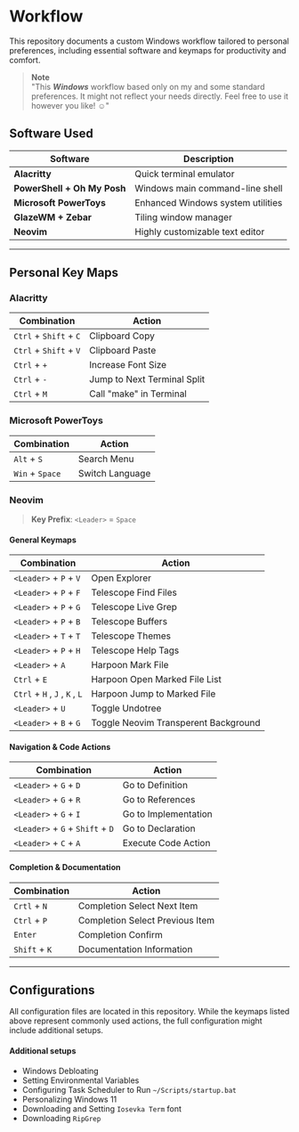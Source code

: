 
# Workflow

This repository documents a custom Windows workflow tailored to personal preferences, including essential software and keymaps for productivity and comfort.

> **Note**  
> "This *__Windows__* workflow based only on my and some standard preferences. It might not reflect your needs directly. Feel free to use it however you like! :relaxed:"
## Software Used

| Software                    | Description                                 |
|-----------------------------|---------------------------------------------|
| **Alacritty**               | Quick terminal emulator                     |
| **PowerShell + Oh My Posh** | Windows main command-line shell             |
| **Microsoft PowerToys**     | Enhanced Windows system utilities           |
| **GlazeWM + Zebar**         | Tiling window manager                       |
| **Neovim**                  | Highly customizable text editor             |

---

## Personal Key Maps

### **Alacritty**

| Combination            | Action                                   |
|------------------------|------------------------------------------|
| `Ctrl` + `Shift` + `C` | Clipboard Copy                           |
| `Ctrl` + `Shift` + `V` | Clipboard Paste                          |
| `Ctrl` + `+`           | Increase Font Size                       |
| `Ctrl` + `-`           | Jump to Next Terminal Split              |
| `Ctrl` + `M`           | Call "make" in Terminal                  |

### **Microsoft PowerToys**

| Combination       | Action               |
|-------------------|----------------------|
| `Alt` + `S`       | Search Menu          |
| `Win` + `Space`   | Switch Language      |

### **Neovim**

> **Key Prefix**: `<Leader>` = `Space`

#### General Keymaps

| Combination                       | Action                                |
|-----------------------------------|---------------------------------------|
| `<Leader>` + `P` + `V`            | Open Explorer                         |
| `<Leader>` + `P` + `F`            | Telescope Find Files                  |
| `<Leader>` + `P` + `G`            | Telescope Live Grep                   |
| `<Leader>` + `P` + `B`            | Telescope Buffers                     |
| `<Leader>` + `T` + `T`            | Telescope Themes                      |    
| `<Leader>` + `P` + `H`            | Telescope Help Tags                   |
| `<Leader>` + `A`                  | Harpoon Mark File                     |
| `Ctrl` + `E`                      | Harpoon Open Marked File List         |
| `Ctrl` + `H` , `J` , `K` , `L`    | Harpoon Jump to Marked File           |
| `<Leader>` + `U`                  | Toggle Undotree                       |
| `<Leader>` + `B` + `G`            | Toggle Neovim Transperent Background  |

#### Navigation & Code Actions

| Combination                       | Action                         |
|-----------------------------------|--------------------------------|
| `<Leader>` + `G` + `D`            | Go to Definition               |
| `<Leader>` + `G` + `R`            | Go to References               |
| `<Leader>` + `G` + `I`            | Go to Implementation           |
| `<Leader>` + `G` + `Shift` + `D`  | Go to Declaration              |
| `<Leader>` + `C` + `A`            | Execute Code Action            |

#### Completion & Documentation

| Combination       | Action                                |
|-------------------|---------------------------------------|
| `Crtl` + `N`      | Completion Select Next Item           |
| `Ctrl` + `P`      | Completion Select Previous Item       |
| `Enter`           | Completion Confirm                    |
| `Shift` + `K`     | Documentation Information             |

---

## Configurations

All configuration files are located in this repository. While the keymaps listed above represent commonly used actions, the full configuration might include additional setups.

#### Additional setups

* Windows Debloating
* Setting Environmental Variables
* Configuring Task Scheduler to Run `~/Scripts/startup.bat`
* Personalizing Windows 11
* Downloading and Setting `Iosevka Term` font
* Downloading `RipGrep`

